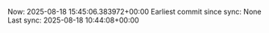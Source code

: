 Now: 2025-08-18 15:45:06.383972+00:00 Earliest commit since sync: None Last sync: 2025-08-18 10:44:08+00:00
